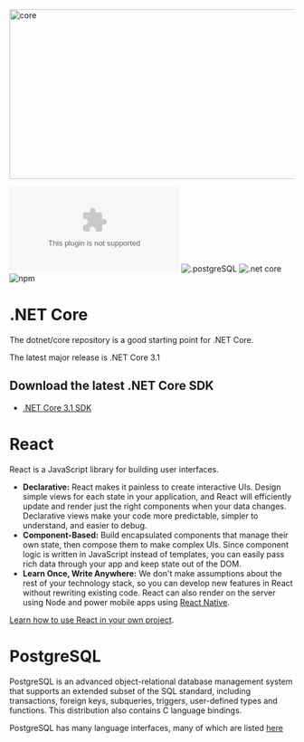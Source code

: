 <img src="https://i.ibb.co/KVS5Wr3/New-Project.png" alt="core" width=800 height=300 border="0">


![GitHub repo size](https://img.shields.io/github/repo-size/hikmetkutuk/hikmetkutuk.com?color=red&style=for-the-badge)
![.postgreSQL](https://img.shields.io/static/v1?label=postgresql&message=12.1&color=blue&style=for-the-badge)
![.net core](https://img.shields.io/static/v1?label=.net%20core&message=3.1.100&color=purple&style=for-the-badge)
![npm](https://img.shields.io/npm/v/react?label=react&style=for-the-badge)

# .NET Core

The dotnet/core repository is a good starting point for .NET Core.

The latest major release is .NET Core 3.1

## Download the latest .NET Core SDK

* [.NET Core 3.1 SDK](https://dotnet.microsoft.com/download/dotnet-core/3.1)

# React

React is a JavaScript library for building user interfaces.

* **Declarative:** React makes it painless to create interactive UIs. Design simple views for each state in your application, and React will efficiently update and render just the right components when your data changes. Declarative views make your code more predictable, simpler to understand, and easier to debug.
* **Component-Based:** Build encapsulated components that manage their own state, then compose them to make complex UIs. Since component logic is written in JavaScript instead of templates, you can easily pass rich data through your app and keep state out of the DOM.
* **Learn Once, Write Anywhere:** We don't make assumptions about the rest of your technology stack, so you can develop new features in React without rewriting existing code. React can also render on the server using Node and power mobile apps using [React Native](https://reactnative.dev/).

[Learn how to use React in your own project](https://reactjs.org/docs/getting-started.html).

# PostgreSQL

PostgreSQL is an advanced object-relational database management system
that supports an extended subset of the SQL standard, including
transactions, foreign keys, subqueries, triggers, user-defined types
and functions.  This distribution also contains C language bindings.

PostgreSQL has many language interfaces, many of which are listed [here](https://www.postgresql.org/download/)
